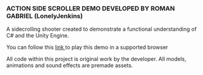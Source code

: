 <h3>ACTION SIDE SCROLLER DEMO DEVELOPED BY ROMAN GABRIEL (LonelyJenkins)</h3>

<p>A sidecrolling shooter created to demonstrate a functional understanding of C# and the Unity Engine. </p>
<p>You can follow this <a href="https://play.unity.com/mg/other/escape-e1">link </a> to play this demo in a supported browser</p>
<p>All code within this project is original work by the developer. All models, animations and sound effects are premade assets.</p>
